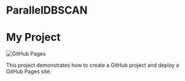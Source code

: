 # ParallelDBSCAN

# My Project

![GitHub Pages](https://ellenyige.github.io/ParallelDBSCAN/)


This project demonstrates how to create a GitHub project and deploy a GitHub Pages site.
